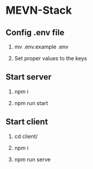 # MEVN-Stack

## Config .env file

1. mv .env.example .env

2. Set proper values to the keys

## Start server

1. npm i

2. npm run start

## Start client

1. cd client/

2. npm i

3. npm run serve
